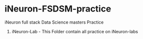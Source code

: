 # iNeuron-FSDSM-practice
 iNeuron full stack Data Science masters Practice
1. iNeuron-Lab - This Folder contain all practice on iNeuron-labs
